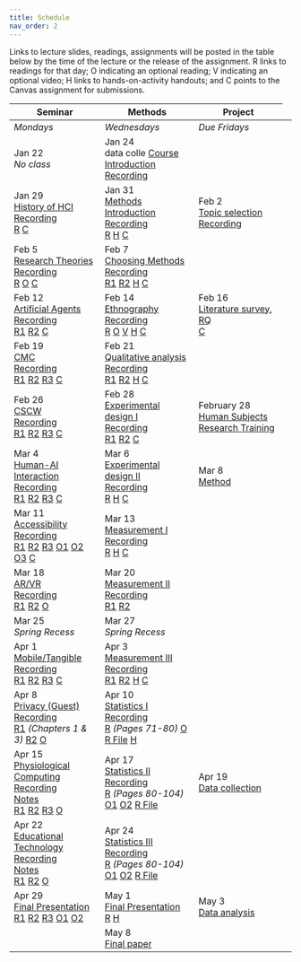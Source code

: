 ```yaml
---
title: Schedule
nav_order: 2
---
```

Links to lecture slides, readings, assignments will be posted in the table below by the time of the lecture or the release of the assignment.  <a class="label label-blue" >R</a> links to readings for that day; <a class="label label-green" >O</a> indicating an optional reading; <a class="label label-green" >V</a> indicating an optional video; <a class="label label-yellow" >H</a> links to hands-on-activity handouts; and <a class="label label-red" >C</a> points to the Canvas assignment for submissions.

<table>
  <thead>
    <tr>
      <th><strong>Seminar</strong></th>
      <th><strong>Methods</strong></th>
     <!-- <th><strong>Assignments</strong></th> -->
      <th><strong>Project</strong></th>
    </tr>
  </thead>
  <tbody>
    <tr>
      <td><em>Mondays</em></td>
      <td><em>Wednesdays</em></td>
    <!--  <td><em>Due Fridays</em></td> -->
      <td><em>Due Fridays</em></td>
    </tr>
    <tr>
      <td> Jan 22<br /><em>No class</em></td>
      <td>Jan 24<br />data colle
        <span class="fs-3"><a target="_blank" class="btn btn-purple" href="lectures/w01-course-introduction.pdf">Course Introduction</a></span><br />
        <span class="fs-3"><a target="_blank" class="btn btn-yellow" href="https://mediaspace.wisc.edu/media/Course+Introduction/1_pztp8bc5">Recording</a></span><br />
      </td>
      <td></td>
      <!-- <td></td> -->
    </tr>
    <tr>
      <td>Jan 29<br />
        <span class="fs-3"><a target="_blank" class="btn btn-purple" href="lectures/w02-seminar-history.pdf">History of HCI</a></span><br />
        <span class="fs-3"><a target="_blank" class="btn btn-yellow" href="https://mediaspace.wisc.edu/media/SeminarA+History+of+HCI/1_m77168pz">Recording</a></span><br />
        <a target="_blank" class="label label-blue" href="https://www.microsoft.com/en-us/research/wp-content/uploads/2017/01/HCIhandbook3rd.pdf">R</a>
        <a target="_blank" class="label label-red" href="https://canvas.wisc.edu/courses/397450/discussion_topics/1771497">C</a>
      </td>
      <td>Jan 31<br />
        <span class="fs-3">
          <a target="_blank" class="btn btn-purple" href="lectures/w02-methods-intro.pdf">Methods Introduction</a><br />
          <span class="fs-3"><a target="_blank" class="btn btn-yellow" href="https://mediaspace.wisc.edu/media/Bilge+Mutlu-Vilas+4028-01+31+24-11A04A44/1_juzqr5ht">Recording</a></span><br />
          <a target="_blank" class="label label-blue" href="https://doi.org/10.1016/B978-0-12-805390-4.00001-7">R</a>
          <a target="_blank" class="label label-yellow" href="https://docs.google.com/document/d/1NX78WkJpFQNBqQg73-zNPgWI0R7aVxl1/edit?usp=sharing&ouid=112970004581124194652&rtpof=true&sd=true">H</a>
          <a target="_blank" class="label label-red" href="https://canvas.wisc.edu/courses/397450/assignments/2239584">C</a>
        </span>
      </td>
      <td>Feb 2<br />
        <span class="fs-3"><a target="_blank" class="btn btn-blue" href="lectures/w02-project-intro.pdf">Topic selection</a></span><br />
        <span class="fs-3"><a target="_blank" class="btn btn-yellow" href="https://mediaspace.wisc.edu/media/ProjectA+Introduction/1_c904bc8f">Recording</a></span>
      </td>
    </tr>
    <tr>
      <td>Feb 5<br />
        <span class="fs-3">
          <a target="_blank" class="btn btn-purple" href="lectures/w03-seminar-frameworks.pdf">Research Theories</a><br />
          <span class="fs-3"><a target="_blank" class="btn btn-yellow" href="https://mediaspace.wisc.edu/media/SeminarA+HCI+Theory/1_t8zzl7bp">Recording</a></span><br />
          <a target="_blank" class="label label-blue" href="https://drive.google.com/file/d/1L3WTK7fI508dZr-kDn6O7IhYpybxvVAg/view">R</a>
          <a target="_blank" class="label label-green" href="https://www.sciencedirect.com/science/article/pii/S1045926X16300088">O</a>
          <a target="_blank" class="label label-yellow" href="https://canvas.wisc.edu/courses/397450/discussion_topics/1779252">C</a>
        </span>
      </td>
      <td>Feb 7<br />
        <span class="fs-3"><a target="_blank" class="btn btn-purple" href="lectures/w03-methods-choosing.pdf">Choosing Methods</a></span><br />
        <span class="fs-3"><a target="_blank" class="btn btn-yellow" href="https://mediaspace.wisc.edu/media/MethodsA+Methodological+Choices/1_0vye5eir">Recording</a></span><br />
        <a target="_blank" class="label label-blue" href="https://drive.google.com/file/d/1-bxZwbhy0nG3Tgxt1-01Dy7eqagjwqqC/view">R1</a>
        <a target="_blank" class="label label-blue" href="https://www.jstor.org/stable/20159361">R2</a>
        <a target="_blank" class="label label-yellow" href="https://docs.google.com/document/d/1D4iyDpSBcG_2grrpdc3aN4qVtygTWyOD/edit?usp=sharing&ouid=112970004581124194652&rtpof=true&sd=true">H</a>
        <a target="_blank" class="label label-red" href="https://canvas.wisc.edu/courses/397450/assignments/2243903">C</a>
      </td>
      <!-- <td>February 07<br />
        <span class="fs-3"><a target="_blank" class="btn btn-blue" href="https://canvas.wisc.edu/courses/192620/assignments/747906">Assignment 0</a></span>
      </td> -->
      <td></td>
    </tr>
    <tr>
      <td>Feb 12<br />
        <span class="fs-3"><a target="_blank" class="btn btn-purple" href="lectures/w04-seminar-agents.pdf">Artificial Agents</a></span><br />
        <span class="fs-3"><a target="_blank" class="btn btn-yellow" href="https://mediaspace.wisc.edu/media/SeminarA+Artificial+Agents/1_70d71erp">Recording</a></span><br />
        <a target="_blank" class="label label-blue" href="https://www.annualreviews.org/doi/pdf/10.1146/annurev-psych-010416-043958">R1</a>
        <a target="_blank" class="label label-blue" href="https://www.cell.com/iscience/pdf/S2589-0042(20)31162-7.pdf">R2</a>
        <a target="_blank" class="label label-yellow" href="https://canvas.wisc.edu/courses/397450/discussion_topics/1785719">C</a>
      </td>
      <td>Feb 14<br />
        <span class="fs-3"><a target="_blank" class="btn btn-purple" href="lectures/w04-methods-ethnography.pdf">Ethnography</a></span><br />
        <span class="fs-3"><a target="_blank" class="btn btn-yellow" href="https://mediaspace.wisc.edu/media/MethodsA+Ethnography/1_6ze7zf1p">Recording</a></span><br />
        <a target="_blank" class="label label-blue" href="https://www-sciencedirect-com.ezproxy.library.wisc.edu/science/article/pii/B9780128053904000091">R</a>
        <a target="_blank" class="label label-green" href="https://doi.org/10.1046/j.1365-2648.2003.02514.x">O</a>
        <a target="_blank" class="label label-green" href="https://vimeo.com/1269848">V</a>
        <a target="_blank" class="label label-yellow" href="https://docs.google.com/document/d/1Ge4Ro1q9Dw2rRqDQ0wfxovDTg3Vm3AHu/edit?usp=sharing&ouid=112970004581124194652&rtpof=true&sd=true">H</a>
        <a target="_blank" class="label label-red" href="https://canvas.wisc.edu/courses/397450/assignments/2247199">C</a>
      </td>
      <td>Feb 16<br />
        <span class="fs-3"><a target="_blank" class="btn btn-blue" href="">Literature survey, RQ</a></span><br />
        <a target="_blank" class="label label-red" href="https://canvas.wisc.edu/courses/397450/assignments/2241842">C</a>
      </td>
    </tr>
    <tr>
      <td>Feb 19<br />
        <span class="fs-3"><a target="_blank" class="btn btn-purple" href="lectures/w05-seminar-cmc.pdf">CMC</a></span><br />
        <span class="fs-3"><a target="_blank" class="btn btn-yellow" href="https://mediaspace.wisc.edu/media/SeminarA+CMC/1_854jsp4p">Recording</a></span><br />
        <a target="_blank" class="label label-blue" href="https://canvas.wisc.edu/courses/397450/files/37324570/download?download_frd=1">R1</a>
        <a target="_blank" class="label label-blue" href="https://canvas.wisc.edu/courses/397450/files/37324569/download?download_frd=1">R2</a>
        <a target="_blank" class="label label-blue" href="http://dgergle.soc.northwestern.edu/resources/BosOlsonGergleOlsonWright_RichMediaTrust_CHI02.pdf">R3</a>
        <a target="_blank" class="label label-yellow" href="https://canvas.wisc.edu/courses/397450/discussion_topics/1790206">C</a>
      </td>
      <td>Feb 21<br />
        <span class="fs-3"><a target="_blank" class="btn btn-purple" href="lectures/w05-methods-qualitative-analysis.pdf">Qualitative analysis</a></span><br />
        <span class="fs-3"><a target="_blank" class="btn btn-yellow" href="https://mediaspace.wisc.edu/media/MethodsA+Qualitative+Data+Analysis/1_nfq3iag2">Recording</a></span><br />
        <a target="_blank" class="label label-blue" href="https://www-sciencedirect-com.ezproxy.library.wisc.edu/science/article/pii/B978012805390400011X">R1</a>
        <a target="_blank" class="label label-blue" href="https://www.sagepub.com/sites/default/files/upm-binaries/24614_01_Saldana_Ch_01.pdf">R2</a>
        <a target="_blank" class="label label-yellow" href="https://docs.google.com/document/d/1gMK6E-dGvYGPQYFsEuIYl4Bp0rnPF3-P/edit?usp=sharing&ouid=112970004581124194652&rtpof=true&sd=true">H</a>
        <a target="_blank" class="label label-red" href="https://canvas.wisc.edu/courses/397450/assignments/2248818">C</a>
      </td>
      <td></td>
    </tr>
    <tr>
      <td>Feb 26<br />
        <span class="fs-3"><a target="_blank" class="btn btn-purple" href="lectures/w06-seminar-cscw.pdf">CSCW</a><br />
        <span class="fs-3"><a target="_blank" class="btn btn-yellow" href="https://mediaspace.wisc.edu/media/SeminarA+CSCW/1_54fveu3c">Recording</a></span><br />
        <a target="_blank" class="label label-blue" href="https://www.microsoft.com/en-us/research/wp-content/uploads/2017/01/IEEEComputer1994.pdf">R1</a>
        <a target="_blank" class="label label-blue" href="https://www.microsoft.com/en-us/research/wp-content/uploads/2017/01/groupware-and-social-dynamics.pdf">R2</a>
        <a target="_blank" class="label label-blue" href="https://dspace.mit.edu/bitstream/handle/1721.1/2412/SWP-3428-27000158-CCSTR134.pdf?sequence=1">R3</a>
        <a target="_blank" class="label label-yellow" href="https://canvas.wisc.edu/courses/397450/discussion_topics/1795613">C</a></span>
      </td>
      <td>Feb 28<br />
        <span class="fs-3"><a target="_blank" class="btn btn-purple" href="lectures/w06-methods-experimental-1.pdf">Experimental design I</a><br />
        <span class="fs-3"><a target="_blank" class="btn btn-yellow" href="https://mediaspace.wisc.edu/media/MethodsA+Experimental+Research+-+An+Introduction/1_vzya86gh">Recording</a></span><br />
        <a target="_blank" class="label label-blue" href="https://www-sciencedirect-com.ezproxy.library.wisc.edu/science/article/pii/B9780128053904000029">R1</a>
        <a target="_blank" class="label label-blue" href="https://link-springer-com.ezproxy.library.wisc.edu/content/pdf/10.1007%2F978-1-4939-0378-8_9.pdf">R2</a>
          <a target="_blank" class="label label-yellow" href="https://canvas.wisc.edu/courses/397450/assignments/2252154">C</a></span>
        <!-- <a target="_blank" class="label label-yellow" href="">H</a></span> -->
      </td>
      <td>February 28<br />
        <span class="fs-3"><a target="_blank" class="btn btn-blue" href="https://canvas.wisc.edu/courses/397450/assignments/2248820">Human Subjects Research Training</a></span>
      </td>
      <td></td>
    </tr>
    <tr>
      <td>Mar 4<br />
        <span class="fs-3"><a target="_blank" class="btn btn-purple" href="lectures/w07-seminar-ai.pdf">Human-AI Interaction</a><br />
        <span class="fs-3"><a target="_blank" class="btn btn-yellow" href="https://mediaspace.wisc.edu/media/SeminarA+Human-AI+Interaction/1_jt0f95ua">Recording</a></span><br />
        <a target="_blank" class="label label-blue" href="https://vbn.aau.dk/ws/portalfiles/portal/465265170/interactions2021a.pdf">R1</a>
        <a target="_blank" class="label label-blue" href="https://people.eecs.berkeley.edu/~bjoern/papers/zamfirescu-johnny-chi2023.pdf">R2</a>
        <a target="_blank" class="label label-blue" href="http://teevan.org/publications/papers/chi19-guidelines.pdf">R3</a>
        <a target="_blank" class="label label-yellow" href="https://canvas.wisc.edu/courses/397450/discussion_topics/1797243">C</a></span>
      </td>
      <td>Mar 6<br />
        <span class="fs-3"><a target="_blank" class="btn btn-purple" href="lectures/w07-methods-experimental-2.pdf">Experimental design II</a></span><br />
        <span class="fs-3"><a target="_blank" class="btn btn-yellow" href="https://mediaspace.wisc.edu/media/MethodsA+Step-by-Step+Experimental+Design/1_vht6kw8q">Recording</a></span><br />
        <a target="_blank" class="label label-blue" href="https://www-sciencedirect-com.ezproxy.library.wisc.edu/science/article/pii/B9780128053904000030">R</a>
        <a target="_blank" class="label label-yellow" href="https://docs.google.com/document/d/1MHilFAdiVixp_NiXPWJqwDFNuVV0fA_n/edit?usp=sharing&ouid=112970004581124194652&rtpof=true&sd=true">H</a>
        <a target="_blank" class="label label-red" href="https://canvas.wisc.edu/courses/397450/assignments/2256560">C</a>
      </td>
      <td>Mar 8<br />
        <span class="fs-3"><a target="_blank" class="btn btn-blue" href="https://canvas.wisc.edu/courses/397450/assignments/2248819">Method</a></span>
      </td>
    </tr>
    <tr>
      <td>Mar 11<br />
        <span class="fs-3"><a target="_blank" class="btn btn-purple" href="lectures/w08-seminar-accessibility.pdf">Accessibility</a></span><br />
        <span class="fs-3"><a target="_blank" class="btn btn-yellow" href="https://mediaspace.wisc.edu/media/Yuhang+Zhao-Vilas+4028-03+11+24-10A52A57/1_mbsyz1j7">Recording</a></span><br />
         <a target="_blank" class="label label-blue" href="http://faculty.washington.edu/jtenenbg/publications/blindPersonInteraction-cacm2009.pdf">R1</a>
        <a target="_blank" class="label label-blue" href="https://drive.google.com/file/d/1bEbRG3vmmwkvhM9_tTcGP6Lm2eA6fHys/view?usp=share_link">R2</a>
        <a target="_blank" class="label label-blue" href="https://dl.acm.org/doi/pdf/10.1145/3356727">R3</a>
        <a target="_blank" class="label label-green" href="https://dl.acm.org/doi/pdf/10.1145/2700648.2809865">O1</a>
        <a target="_blank" class="label label-green" href="http://www.mmi.ifi.lmu.de/pubdb/publications/pub/funk2015usinginsitu/funk2015usinginsitu.pdf">O2</a>
        <a target="_blank" class="label label-green" href="https://dl.acm.org/doi/pdf/10.1145/1866029.1866080">O3</a>
        <a target="_blank" class="label label-yellow" href="https://canvas.wisc.edu/courses/397450/discussion_topics/1802433">C</a>
      </td>
      <td>Mar 13<br />
        <span class="fs-3"><a target="_blank" class="btn btn-purple" href="lectures/w08-methods-measurement-1.pdf">Measurement I</a></span><br />
        <span class="fs-3"><a target="_blank" class="btn btn-yellow" href="https://mediaspace.wisc.edu/media/Yuhang+Zhao-Vilas+4028-03+13+24-10A57A03/1_l2ptbwkp">Recording</a></span><br />
        <a target="_blank" class="label label-blue" href="https://ebookcentral.proquest.com/lib/wisc/reader.action?docID=1204543&ppg=82">R</a>
        <a target="_blank" class="label label-yellow" href="https://docs.google.com/document/d/1h7w1fI9MmbEZwHM0KGeHuoWmAjXs-5gz/edit?usp=sharing&ouid=112970004581124194652&rtpof=true&sd=true">H</a>
        <a target="_blank" class="label label-red" href="https://canvas.wisc.edu/courses/397450/assignments/2256572">C</a>
      </td>
      <td></td>
    </tr>
    <tr>
      <td>Mar 18<br />
        <span class="fs-3"><a target="_blank" class="btn btn-purple" href="lectures/w09-seminar-ar-vr.pdf">AR/VR</a><br />
        <!-- <a target="_blank" class="btn btn-purple" href="">Online Studies</a><br /> -->
        <span class="fs-3"><a target="_blank" class="btn btn-yellow" href="https://mediaspace.wisc.edu/media/SeminarA+AR+VR/1_jdzcv990">Recording</a></span><br />
        <a target="_blank" class="label label-blue" href="https://drive.google.com/file/d/1xSe_yzpDo02SyDrNAs_0Prx_CVO60JGv/view?usp=sharing">R1</a>
        <a target="_blank" class="label label-blue" href="https://ieeexplore-ieee-org.ezproxy.library.wisc.edu/stamp/stamp.jsp?tp=&arnumber=4637362">R2</a>
        <a target="_blank" class="label label-green" href="https://chrisharrison.net/projects/omnitouch/omnitouch.pdf">O</a></span>
        <!-- <a target="_blank" class="label label-yellow" href="https://canvas.wisc.edu/courses/192620/discussion_topics/550123">D</a><br /> -->
        <!-- <a target="_blank" class="btn btn-green" href="https://us.bbcollab.com/guest/f446d99a72864bb89ed1eda35ed902f6">Join</a> -->
          <!-- <a target="_blank" class="btn btn-green" href="https://us-lti.bbcollab.com/recording/537c39f937014977a085d6d66cb6e4d5">Recording</a></span> -->
      </td>
      <td>Mar 20<br />
        <span class="fs-3"><a target="_blank" class="btn btn-purple" href="lectures/w09-method-subjective.pdf">Measurement II</a><br />
        <span class="fs-3"><a target="_blank" class="btn btn-yellow" href="https://mediaspace.wisc.edu/media/MethodsA+Measurement+II/1_y893aje9">Recording</a></span><br />
        <a target="_blank" class="label label-blue" href="https://www-sciencedirect-com.ezproxy.library.wisc.edu/science/article/pii/B9780128053904000054">R1</a>
        <a target="_blank" class="label label-blue" href="https://www-sciencedirect-com.ezproxy.library.wisc.edu/science/article/pii/B9780128180808000054">R2</a>
        </span>
        <!-- <a target="_blank" class="label label-green" href="">CSV</a>
        <a target="_blank" class="label label-green" href="">Code</a></span>
        <a target="_blank" class="btn btn-green" href="https://us.bbcollab.com/guest/f446d99a72864bb89ed1eda35ed902f6">Join</a> -->
          <!-- <a target="_blank" class="btn btn-green" href="https://us-lti.bbcollab.com/recording/dd3c756ad25949f2b8d5496bf09a80db">Recording</a>
        </span> -->
      </td>
      <td></td>
      <!-- <td>November 11<br />
        <span class="fs-3"><a target="_blank" class="btn btn-blue" href="https://canvas.wisc.edu/courses/192620/assignments/747928">Method</a></span>
      </td> -->
    </tr>
    <tr>
      <td>Mar 25<br /><em>Spring Recess</em></td>
      <td>Mar 27<br /><em>Spring Recess</em></td>
      <!-- <td></td> -->
      <td></td>
    </tr>
    <tr>
      <td>Apr 1<br />
        <span class="fs-3"><a target="_blank" class="btn btn-purple" href="lectures/w10-seminar-mobile-tangible.pdf">Mobile/Tangible</a><br />
        <span class="fs-3"><a target="_blank" class="btn btn-yellow" href="https://mediaspace.wisc.edu/media/SeminarA+Mobile+%26+Tangible+Computing/1_an6limly">Recording</a></span><br />
        <a target="_blank" class="label label-blue" href="https://www.jstor.org/stable/pdf/24938718.pdf">R1</a>
        <a target="_blank" class="label label-blue" href="https://dl.acm.org/doi/pdf/10.1145/344949.344988">R2</a>
        <a target="_blank" class="label label-blue" href="https://dl.acm.org/doi/pdf/10.1145/258549.258715">R3</a></span>
        <a target="_blank" class="label label-yellow" href="https://canvas.wisc.edu/courses/397450/discussion_topics/1815320">C</a><br />
        <!-- <a target="_blank" class="btn btn-green" href="https://us.bbcollab.com/guest/f446d99a72864bb89ed1eda35ed902f6">Join</a> -->
          <!-- <a target="_blank" class="btn btn-green" href="https://us-lti.bbcollab.com/recording/009a1bdc45664d04a37eb6380aea6e18">Recording</a></span> -->
      </td>
      <td>Apr 3<br />
        <span class="fs-3"><a target="_blank" class="btn btn-purple" href="lectures/w10-methods-objective-physiological.pdf">Measurement III</a><br />
        <span class="fs-3"><a target="_blank" class="btn btn-yellow" href="">Recording</a></span><br />
        <a target="_blank" class="label label-blue" href="https://ebookcentral.proquest.com/lib/wisc/reader.action?docID=1204543&ppg=82">R1</a>
        <a target="_blank" class="label label-blue" href="https://www-sciencedirect-com.ezproxy.library.wisc.edu/science/article/pii/B9780128053904000133">R2</a>
        <a target="_blank" class="label label-yellow" href="https://docs.google.com/document/d/14xyKIXR8vREfziG6khTwUfi6fXvSyAo4/edit?usp=sharing&ouid=112970004581124194652&rtpof=true&sd=true">H</a>
        <a target="_blank" class="label label-red" href="https://canvas.wisc.edu/courses/397450/assignments/2265811">C</a></span>
        <!-- <a target="_blank" class="btn btn-green" href="https://us.bbcollab.com/guest/f446d99a72864bb89ed1eda35ed902f6">Join</a> -->
          <!-- <a target="_blank" class="btn btn-green" href="https://us-lti.bbcollab.com/recording/90f3133f098644008bf16dfacad031fc">Recording</a></span> -->
      </td>
      <!-- <td>April 3<br />
        <span class="fs-3"><a target="_blank" class="btn btn-blue" href="https://canvas.wisc.edu/courses/192620/assignments/747908">Assignment 2.A</a></span>
      </td> -->
      <td></td>
    </tr>
    <tr>
      <td>Apr 8<br />
      <span class="fs-3"><a target="_blank" class="btn btn-purple" href="">Privacy (Guest)</a><br />
      <span class="fs-3"><a target="_blank" class="btn btn-yellow" href="">Recording</a></span><br />
        <a target="_blank" class="label label-blue" href="">R1</a> <em>(Chapters 1 & 3)</em></span>
        <a target="_blank" class="label label-blue" href="">R2</a>
        <a target="_blank" class="label label-green" href="">O</a>
        <!-- <a target="_blank" class="label label-yellow" href="https://canvas.wisc.edu/courses/192620/discussion_topics/550127">D</a><br /> -->
        <!-- <a target="_blank" class="btn btn-green" href="https://us.bbcollab.com/guest/f446d99a72864bb89ed1eda35ed902f6">Join</a> -->
          <!-- <a target="_blank" class="btn btn-green" href="https://us-lti.bbcollab.com/recording/ec3d727dce964fa1b09b93260d6b4999">Recording</a></span> -->
      </td>
      <td>Apr 10<br />
        <span class="fs-3"><a target="_blank" class="btn btn-purple" href="">Statistics I</a><br />
        <span class="fs-3"><a target="_blank" class="btn btn-yellow" href="">Recording</a></span><br />
        <a target="_blank" class="label label-blue" href="">R</a> <em>(Pages 71-80)</em>
        <a target="_blank" class="label label-green" href="">O</a>
          <a target="_blank" class="label label-green" href="">R File</a>
        <a target="_blank" class="label label-yellow" href="">H</a></span>
        <!-- <a target="_blank" class="btn btn-green" href="https://us.bbcollab.com/guest/f446d99a72864bb89ed1eda35ed902f6">Join</a> -->
          <!-- <a target="_blank" class="btn btn-green" href="https://us-lti.bbcollab.com/recording/f030a126cc6d49a1accd1df3ecdf584b">Recording</a></span> -->
      </td>
      <td></td>
    </tr>
    <tr>
      <td>Apr 15<br />
        <span class="fs-3"><a target="_blank" class="btn btn-purple" href="">Physiological Computing</a><br />
        <span class="fs-3"><a target="_blank" class="btn btn-yellow" href="">Recording</a></span><br />
        <span class="fs-3"><a target="_blank" class="btn btn-yellow" href="">Notes</a></span><br />
        <a target="_blank" class="label label-blue" href="">R1</a>
        <a target="_blank" class="label label-blue" href="">R2</a>
        <a target="_blank" class="label label-blue" href="">R3</a>
        <a target="_blank" class="label label-green" href="">O</a></span>
        <!-- <a target="_blank" class="label label-green" href="https://canvas.wisc.edu/courses/192620/discussion_topics/550122">D</a><br />
        <a target="_blank" class="btn btn-green" href="https://us.bbcollab.com/guest/f446d99a72864bb89ed1eda35ed902f6">Join</a> -->
          <!-- <a target="_blank" class="btn btn-green" href="https://us-lti.bbcollab.com/recording/e8be0327965a4aa9be7a4fae9f2c16d3">Recording</a></span> -->
      </td>
      <td>Apr 17<br />
        <span class="fs-3"><a target="_blank" class="btn btn-purple" href="">Statistics II</a><br />
        <span class="fs-3"><a target="_blank" class="btn btn-yellow" href="">Recording</a></span><br />
        <a target="_blank" class="label label-blue" href="">R</a> <em>(Pages 80-104)</em>
        <a target="_blank" class="label label-green" href="">O1</a>
        <a target="_blank" class="label label-green" href="">O2</a>
        <a target="_blank" class="label label-green" href="">R File</a></span>
        <!-- <a target="_blank" class="btn btn-green" href="https://us.bbcollab.com/guest/f446d99a72864bb89ed1eda35ed902f6">Join</a> -->
          <!-- <a target="_blank" class="btn btn-green" href="https://us-lti.bbcollab.com/recording/95d5a197cfb740439c3a76711d6f726d">Recording</a></span> -->
      </td>
      <td>Apr 19<br />
        <span class="fs-3"><a target="_blank" class="btn btn-blue" href="https://canvas.wisc.edu/courses/397450/assignments/2264690">Data collection</a></span></td>
    </tr>
    <tr>
      <td>Apr 22<br />
        <span class="fs-3"><a target="_blank" class="btn btn-purple" href="">Educational Technology</a><br />
        <span class="fs-3"><a target="_blank" class="btn btn-yellow" href="">Recording</a></span><br />
        <span class="fs-3"><a target="_blank" class="btn btn-yellow" href="">Notes</a></span><br />
        <a target="_blank" class="label label-blue" href="">R1</a>
        <a target="_blank" class="label label-blue" href="">R2</a>
        <a target="_blank" class="label label-green" href="">O</a></span>
        <!-- <a target="_blank" class="label label-green" href="https://canvas.wisc.edu/courses/192620/discussion_topics/550125">D</a><br />
        <a target="_blank" class="btn btn-green" href="https://us.bbcollab.com/guest/f446d99a72864bb89ed1eda35ed902f6">Join</a> -->
          <!-- <a target="_blank" class="btn btn-green" href="https://us-lti.bbcollab.com/recording/d2e3137cc77c4899998a865eb316f63c">Recording</a></span> -->
      </td>
      <td>Apr 24<br />
        <span class="fs-3"><a target="_blank" class="btn btn-purple" href="">Statistics III</a><br />
        <span class="fs-3"><a target="_blank" class="btn btn-yellow" href="">Recording</a></span><br />
        <a target="_blank" class="label label-blue" href="">R</a> <em>(Pages 80-104)</em>
        <a target="_blank" class="label label-green" href="">O1</a>
        <a target="_blank" class="label label-green" href="">O2</a>
        <a target="_blank" class="label label-green" href="">R File</a></span>
        <!-- <a target="_blank" class="btn btn-green" href="https://us.bbcollab.com/guest/f446d99a72864bb89ed1eda35ed902f6">Join</a> -->
          <!-- <a target="_blank" class="btn btn-green" href="https://us-lti.bbcollab.com/recording/fc46d041731643cd883c2f802543ffaf">Recording</a></span> -->
      </td>
      <td></td>
      <!-- <td>December 9<br />
        <span class="fs-3"><a target="_blank" class="btn btn-blue" href="https://canvas.wisc.edu/courses/192620/assignments/809057">Data collection</a></span></td> -->
    </tr>
    <tr>
      <td>Apr 29<br />
        <span class="fs-3"><a target="_blank" class="btn btn-purple" href="">Final Presentation</a><br />
        <a target="_blank" class="label label-blue" href="">R1</a>
        <a target="_blank" class="label label-blue" href="">R2</a>
        <a target="_blank" class="label label-blue" href="">R3</a>
        <a target="_blank" class="label label-green" href="">O1</a>
        <a target="_blank" class="label label-green" href="">O2</a></span>
        <!-- <a target="_blank" class="label label-green" href="https://canvas.wisc.edu/courses/192620/discussion_topics/550126">D</a><br /> -->
        <!-- <a target="_blank" class="btn btn-green" href="https://us.bbcollab.com/guest/f446d99a72864bb89ed1eda35ed902f6">Join</a> -->
          <!-- <a target="_blank" class="btn btn-green" href="https://us-lti.bbcollab.com/recording/50b2397f45cc43f6b6e1199d20329dcd">Recording</a></span> -->
      </td>
      <td>May 1<br />
        <span class="fs-3"><a target="_blank" class="btn btn-purple" href="">Final Presentation</a><br /><a target="_blank" class="label label-blue" href="">R</a>
        <a target="_blank" class="label label-yellow" href="">H</a></span>
        <!-- <a target="_blank" class="btn btn-green" href="https://us.bbcollab.com/guest/f446d99a72864bb89ed1eda35ed902f6">Join</a> -->
          <!-- <a target="_blank" class="btn btn-green" href="https://us-lti.bbcollab.com/recording/bbe401da7caf4deb9f1f0c2e765823e6">Recording</a></span> -->
      </td>
      <td>May 3<br />
        <span class="fs-3"><a target="_blank" class="btn btn-blue" href="https://canvas.wisc.edu/courses/397450/assignments/2264705">Data analysis</a></span></td>
    </tr>
    <tr>
      <td></td>    
      <!-- <td></td> -->
      <td>May 8<br />
        <span class="fs-3"><a class="btn btn-blue" href="https://canvas.wisc.edu/courses/397450/assignments/2264708">Final paper</a></span>
      </td>
      <td></td>
    </tr>
  </tbody>
</table>

